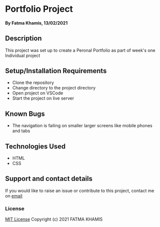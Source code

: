 # Portfolio Project
#### By Fatma Khamis, 13/02/2021
## Description
This project was set up to create a Peronal Portfolio as part of week's one Individual project
## Setup/Installation Requirements
* Clone the repository
* Change directory to the project directory
* Open project on VSCode
* Start the project on live server
## Known Bugs
* The navigation is failing on smaller larger screens like mobile phones and tabs
## Technologies Used
* HTML
* CSS
## Support and contact details
If you would like to raise an issue or contribute to this project, contact me on [email](mailto:fatmakhamis.alafif@gmail.com)
### License
[MIT License](https://choosealicense.com/licenses/mit/)
Copyright (c) 2021  FATMA KHAMIS